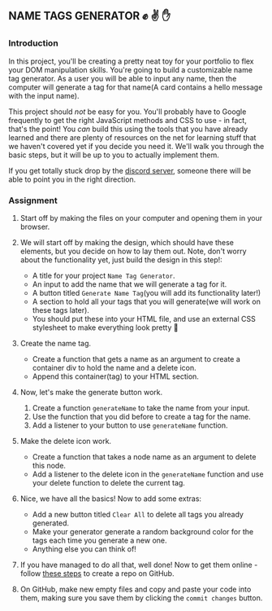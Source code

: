 ## NAME TAGS GENERATOR :fist: :v: :hand:

### Introduction

In this project, you'll be creating a pretty neat toy for your portfolio to flex your DOM manipulation skills. You're going to build a customizable name tag generator. As a user you will be able to input any name, then the computer will generate a tag for that name(A card contains a hello message with the input name).

This project should _not_ be easy for you. You'll probably have to Google frequently to get the right JavaScript methods and CSS to use - in fact, that's the point! You _can_ build this using the tools that you have already learned and there are plenty of resources on the net for learning stuff that we haven't covered yet if you decide you need it. We'll walk you through the basic steps, but it will be up to you to actually implement them.

If you get totally stuck drop by the [discord server](https://discord.gg/R6ypSzq/7QqGtqC9Gy), someone there will be able to point you in the right direction.

### Assignment

<div class="lesson-content__panel" markdown="1">

1. Start off by making the files on your computer and opening them in your browser.

2. We will start off by making the design, which should have these elements, but you decide on how to lay them out. Note, don't worry about the functionality yet, just build the design in this step!:
   - A title for your project `Name Tag Generator`.
   - An input to add the name that we will generate a tag for it.
   - A button titled `Generate Name Tag`(you will add its functionality later!)
   - A section to hold all your tags that you will generate(we will work on these tags later). 
   - You should put these into your HTML file, and use an external CSS stylesheet to make everything look pretty :dancer:
  
3. Create the name tag.
   - Create a function that gets a name as an argument to create a container div to hold the name and a delete icon.
   - Append this container(tag) to your HTML section.

4. Now, let's make the generate button work.
     1. Create a function `generateName` to take the name from your input.
     3. Use the function that you did before to create a tag for the name.
     4. Add a listener to your button to use `generateName` function.

5. Make the delete icon work.
    - Create a function that takes a node name as an argument to delete this node. 
    - Add a listener to the delete icon in the `generateName` function and use your delete function to delete the current tag.

7. Nice, we have all the basics! Now to add some extras:
   - Add a new button titled `Clear All` to delete all tags you already generated.
   - Make your generator generate a random background color for the tags each time you generate a new one.
    - Anything else you can think of!

8. If you have managed to do all that, well done! Now to get them online - follow [these steps](https://help.github.com/en/articles/create-a-repo) to create a repo on GitHub.
9. On GitHub, make new empty files and copy and paste your code into them, making sure you save them by clicking the `commit changes` button.

</div>
